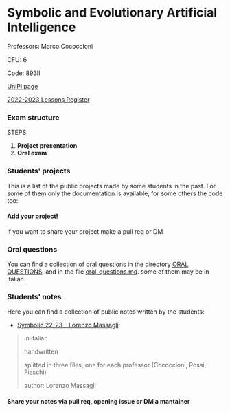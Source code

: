 # Symbolic and Evolutionary Artificial Intelligence

Professors: Marco Cococcioni

CFU: 6

Code: 893II

[UniPi page](https://esami.unipi.it/esami2/programma.php?pg=ects&c=52622)

[2022-2023 Lessons Register](https://unimap.unipi.it/registri/dettregistriNEW.php?re=7085346::::&ri=010764)


### Exam structure

STEPS:

1. **Project presentation**
2. **Oral exam**

### Students' projects

This is a list of the public projects made by some students in the past. For some of them only the documentation is available, for some others the code too:

#### **Add your project!** 
if you want to share your project make a pull req or DM


### Oral questions

You can find a collection of oral questions in the directory [ORAL QUESTIONS](oral-questions), and in the file [oral-questions.md](oral-questions.md). some of them may be in italian.


### Students' notes

Here you can find a collection of public notes written by the students:

- [Symbolic 22-23 - Lorenzo Massagli](https://github.com/ImBadnick/University/tree/main/Master/Symbolic): 
>in italian
>
>handwritten
>
>splitted in three files, one for each professor (Cococcioni, Rossi, Fiaschi)
>
>author: Lorenzo Massagli

#### Share your notes via pull req, opening issue or DM a mantainer
